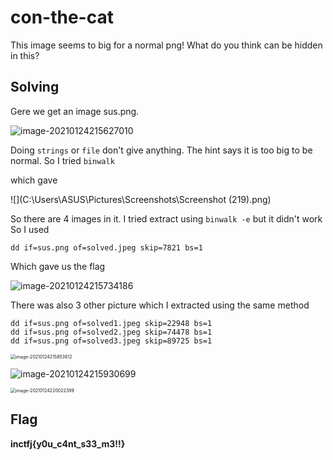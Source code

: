 # con-the-cat

This image seems to big for a normal png! What do you think can be hidden in this?

## Solving

Gere we get an image sus.png. 

![image-20210124215627010](C:\Users\ASUS\AppData\Roaming\Typora\typora-user-images\image-20210124215627010.png)

Doing `strings`  or `file`  don't give anything. The hint says it is too big to be normal. So I tried `binwalk`

which gave

![](C:\Users\ASUS\Pictures\Screenshots\Screenshot (219).png)

So there are 4 images in it. I tried extract using `binwalk -e` but it didn't work So I used 

```shell
dd if=sus.png of=solved.jpeg skip=7821 bs=1
```

Which gave us the flag

![image-20210124215734186](C:\Users\ASUS\AppData\Roaming\Typora\typora-user-images\image-20210124215734186.png)

There was also 3 other picture which I extracted using the same method

```shell
dd if=sus.png of=solved1.jpeg skip=22948 bs=1
dd if=sus.png of=solved2.jpeg skip=74478 bs=1
dd if=sus.png of=solved3.jpeg skip=89725 bs=1
```

<img src="C:\Users\ASUS\AppData\Roaming\Typora\typora-user-images\image-20210124215853612.png" alt="image-20210124215853612" style="zoom: 50%;" />

![image-20210124215930699](C:\Users\ASUS\AppData\Roaming\Typora\typora-user-images\image-20210124215930699.png)

<img src="C:\Users\ASUS\AppData\Roaming\Typora\typora-user-images\image-20210124220022399.png" alt="image-20210124220022399" style="zoom:50%;" />

## Flag

**inctfj{y0u_c4nt_s33_m3!!}**